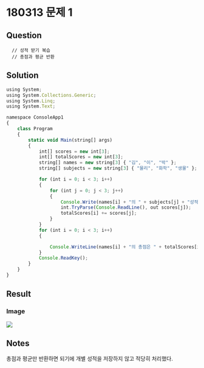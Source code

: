 ﻿# 180313 문제 1

## Question

```
  // 성적 받기 복습
  // 총점과 평균 반환
```
 
## Solution

```javascript
using System;
using System.Collections.Generic;
using System.Linq;
using System.Text;

namespace ConsoleApp1
{
    class Program
    {
        static void Main(string[] args)
        {
            int[] scores = new int[3];
            int[] totalScores = new int[3];
            string[] names = new string[3] { "김", "이", "박" };
            string[] subjects = new string[3] { "물리", "화학", "생물" };

            for (int i = 0; i < 3; i++)
            {
                for (int j = 0; j < 3; j++)
                {
                    Console.Write(names[i] + "의 " + subjects[j] + "성적을 입력해주세요 : ");
                    int.TryParse(Console.ReadLine(), out scores[j]);
                    totalScores[i] += scores[j];
                }
            }
            for (int i = 0; i < 3; i++)
            {

                Console.WriteLine(names[i] + "의 총점은 " + totalScores[i] + "이며, 평균은 " + totalScores[i] / totalScores.Length + "입니다.");
            }
            Console.ReadKey();
        }
    }
}

```

## Result

### Image

![](https://user-images.githubusercontent.com/6358827/37317974-33e9965e-26ab-11e8-8d12-018ca9aae063.png)

## Notes

총점과 평균만 반환하면 되기에 개별 성적을 저장하지 않고 적당히 처리했다.
